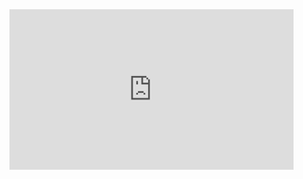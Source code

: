<div style="position: relative; padding-bottom: 56.25%; height: 0;"><iframe src="https://www.loom.com/embed/d56429227314481090acb350d9140ff0?sid=f81633fc-14f4-4cd0-8c24-8a842fbe7b76" frameborder="0" webkitallowfullscreen mozallowfullscreen allowfullscreen style="position: absolute; top: 0; left: 0; width: 100%; height: 100%;"></iframe></div>
